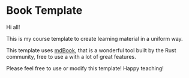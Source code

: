 # Book Template 

Hi all! 

This is my course template to create learning material in a uniform way. 

This template uses [mdBook](https://github.com/rust-lang/mdBook), that is a wonderful tool built by the Rust community, free to use a with a lot of great features.

Please feel free to use or modify this template! Happy teaching!
